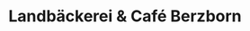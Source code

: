 ---
title: "Landbäckerei & Café Berzborn"
url: /stolberg-rhld/landbaeckerei-und-cafe-berzborn/
shop: Bäckerei
---